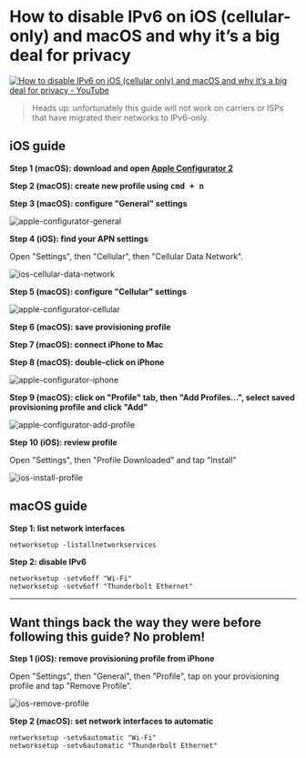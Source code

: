 <!--
Title: How to disable IPv6 on iOS (cellular-only) and macOS and why it’s a big deal for privacy
Description: Learn how to disable IPv6 on iOS (cellular-only) and macOS and why it’s a big deal for privacy.
Author: Sun Knudsen <https://github.com/sunknudsen>
Contributors: Sun Knudsen <https://github.com/sunknudsen>
Publication date: 2020-07-18T10:28:23.605Z
-->

# How to disable IPv6 on iOS (cellular-only) and macOS and why it’s a big deal for privacy

[![How to disable IPv6 on iOS (cellular only) and macOS and why it’s a big deal for privacy - YouTube](how-to-disable-ipv6-on-ios-cellular-only-and-macos-and-why-it-s-a-big-deal-for-privacy.png)](https://www.youtube.com/watch?v=Nzx9T7GtmT4 "How to disable IPv6 on iOS (cellular only) and macOS and why it’s a big deal for privacy - YouTube")

> Heads up: unfortunately this guide will not work on carriers or ISPs that have migrated their networks to IPv6-only.

## iOS guide

**Step 1 (macOS): download and open [Apple Configurator 2](https://support.apple.com/apple-configurator)**

**Step 2 (macOS): create new profile using <kbd>cmd + n</kbd>**

**Step 3 (macOS): configure "General" settings**

![apple-configurator-general](./apple-configurator-general.png?shadow=1)

**Step 4 (iOS): find your APN settings**

Open "Settings", then "Cellular", then "Cellular Data Network".

![ios-cellular-data-network](./ios-cellular-data-network.png?shadow=1&width=240)

**Step 5 (macOS): configure "Cellular" settings**

![apple-configurator-cellular](./apple-configurator-cellular.png?shadow=1)

**Step 6 (macOS): save provisioning profile**

**Step 7 (macOS): connect iPhone to Mac**

**Step 8 (macOS): double-click on iPhone**

![apple-configurator-iphone](./apple-configurator-iphone.png?shadow=1)

**Step 9 (macOS): click on "Profile" tab, then "Add Profiles...", select saved provisioning profile and click "Add"**

![apple-configurator-add-profile](./apple-configurator-add-profile.png?shadow=1)

**Step 10 (iOS): review profile**

Open "Settings", then "Profile Downloaded" and tap "Install"

![ios-install-profile](./ios-install-profile.png?shadow=1&width=240)

## macOS guide

**Step 1: list network interfaces**

```shell
networksetup -listallnetworkservices
```

**Step 2: disable IPv6**

```shell
networksetup -setv6off "Wi-Fi"
networksetup -setv6off "Thunderbolt Ethernet"
```

---

## Want things back the way they were before following this guide? No problem!

**Step 1 (iOS): remove provisioning profile from iPhone**

Open "Settings", then "General", then "Profile", tap on your provisioning profile and tap "Remove Profile".

![ios-remove-profile](./ios-remove-profile.png?shadow=1&width=240)

**Step 2 (macOS): set network interfaces to automatic**

```shell
networksetup -setv6automatic "Wi-Fi"
networksetup -setv6automatic "Thunderbolt Ethernet"
```
